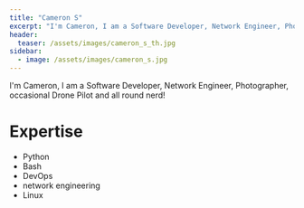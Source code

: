 ```yaml
---
title: "Cameron S"
excerpt: "I'm Cameron, I am a Software Developer, Network Engineer, Photographer, ..."
header:
  teaser: /assets/images/cameron_s_th.jpg
sidebar:
  - image: /assets/images/cameron_s.jpg
---
```

I'm Cameron, I am a Software Developer, Network Engineer, Photographer, occasional Drone Pilot and all round nerd!


# Expertise

* Python
* Bash
* DevOps
* network engineering
* Linux
